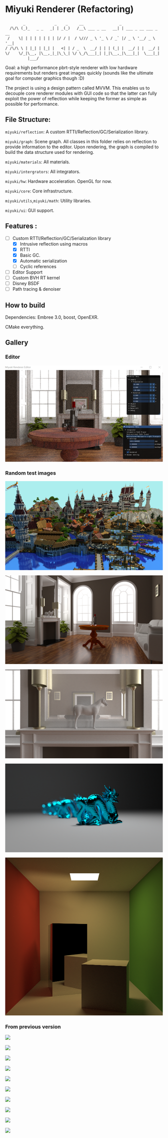 

# Miyuki Renderer (Refactoring)

```
        _             _    _     __                _
  /\/\ (_)_   _ _   _| | _(_)   /__\ ___ _ __   __| | ___ _ __ ___ _ __
 /    \| | | | | | | | |/ / |  / \/// _ \ '_ \ / _` |/ _ \ '__/ _ \ '__|
/ /\/\ \ | |_| | |_| |   <| | / _  \  __/ | | | (_| |  __/ | |  __/ |
\/    \/_|\__, |\__,_|_|\_\_| \/ \_/\___|_| |_|\__,_|\___|_|  \___|_|
          |___/
```

Goal: a high performance pbrt-style renderer with low hardware requirements but renders great images quickly (sounds like the ultimate goal for computer graphics though :D)



The project is using a design pattern called MVVM. This enables us to decouple core renderer modules with GUI code so that the latter can fully exploit the power of reflection while keeping the former as simple as possible for performance.

## File Structure:

`miyuki/reflection`: A custom RTTI/Reflection/GC/Serialization library. 

`miyuki/graph`: Scene graph. All classes in this folder relies on reflection to provide information to the editor. Upon rendering, the graph is compiled to build the data structure used for rendering.

`miyuki/materials`: All materials.

`miyuki/intergrators`: All integrators.

`miyuki/hw`: Hardware acceleration. OpenGL for now.

`miyuki/core`: Core infrastructure.

`miyuki/utils`,`miyuki/math`: Utility libraries.

`miyuki/ui`: GUI support.

## Features :
- [ ] Custom RTTI/Reflection/GC/Serialization library
  - [x] Intrusive reflection using macros
  - [x] RTTI
  - [x] Basic GC. 
  - [x] Automatic serialization
  - [ ] Cyclic references
- [ ] Editor Support
- [ ] Custom BVH RT kernel
- [ ] Disney BSDF
- [ ] Path tracing & denoiser

## How to build

Dependencies: Embree 3.0, boost, OpenEXR.

CMake everything. 

## Gallery 
### Editor

![](gallery/editor.png)

### Random test images
![](gallery/mc.png)

![](gallery/fireplace_room_8k.png)

![](gallery/fireplace_room.png)

![](gallery/dof.png)

![](gallery/cornell_box.png)

### From previous version

![](gallery/living_room.png)

![](gallery/breakfast_room.png)

![](gallery/veach.png)

![](gallery/sibenik.png)

![](gallery/vokselia_spawn_pr0.1.png)

![](gallery/ring.png)

![](gallery/sportsCar.png)

![](gallery/conference.png)

![](gallery/vokselia_spawn.png)

![](gallery/tough_box.png)


